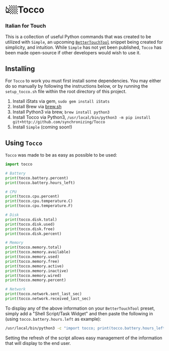 # 👆🏼Tocco
### Italian for Touch

This is a collection of useful Python commands that was created to be utilized with `Simple`, an upcoming [`BetterTouchTool`](https://folivora.ai/) snippet being created for simplicity, and intuition. While `Simple` has not yet been published, `Tocco` has been made open-source if other developers would wish to use it.

## Installing

For `Tocco` to work you must first install some dependencies. You may either do so manually by following the instructions below, or by running the `setup_tocco.sh` file within the root directory of this project.

1. Install iStats via gem, `sudo gem install iStats`
2. Install Brew via [brew.sh](https://brew.sh)
3. Install Python3 via brew, `brew install python3`
4. Install Tocco via Python3, `/usr/local/bin/python3 -m pip install git+http://github.com/synchronizing/Tocco`
5. Install `Simple` (coming soon!)

## Using `Tocco`

`Tocco` was made to be as easy as possible to be used:

```python
import tocco

# Battery
print(tocco.battery.percent)
print(tocco.battery.hours_left)

# CPU
print(tocco.cpu.percent)
print(tocco.cpu.temperature.C)
print(tocco.cpu.temperature.F)

# Disk
print(tocco.disk.total)
print(tocco.disk.used)
print(tocco.disk.free)
print(tocco.disk.percent)

# Memory
print(tocco.memory.total)
print(tocco.memory.available)
print(tocco.memory.used)
print(tocco.memory.free)
print(tocco.memory.active)
print(tocco.memory.inactive)
print(tocco.memory.wired)
print(tocco.memory.percent)

# Network
print(tocco.network.sent_last_sec)
print(tocco.network.received_last_sec)
```

To display any of the above information on your `BetterTouchTool` preset, simply add a "Shell Script/Task Widget" and then paste the following in (using `tocco.battery.hours.left` as example):

```bash
/usr/local/bin/python3 -c "import tocco; print(tocco.battery.hours_left)"
```

Setting the refresh of the script allows easy management of the information that will display to the end user.
